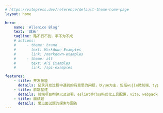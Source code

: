 ```yaml
---
# https://vitepress.dev/reference/default-theme-home-page
layout: home

hero:
    name: 'Allenice Blog'
    text: '成长'
    tagline: 路不行不到，事不为不成
    # actions:
    #     - theme: brand
    #       text: Markdown Examples
    #       link: /markdown-examples
    #     - theme: alt
    #       text: API Examples
    #       link: /api-examples

features:
    - title: 开发技能
      details: 记录开发过程中遇到的有意思的问题，以vue为主，包括wujie微前端、typescript技巧，一些问题场景所使用的第三方库
    - title: 前端基建
      details: 前端项目构建以及部署，eslint等代码格式化工具配置，vite、webpack构建工具技巧，nuxt、next框架技巧
    - title: 面试题
      details: 常见面试题的探索与回答
---
```

